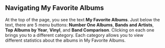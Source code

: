 <!-- navigation.md -->

## Navigating My Favorite Albums
At the top of the page, you see the text **My Favorite Albums**.  Just below the text, there are 5 menu buttons: **Number One Albums**, **Bands and Artists**, **Top Albums by Year**, **Vinyl**, and **Band Comparison**.  Clicking on each one brings you to a different category.  Each category allows you to view different statistics about the albums in My Favorite Albums.